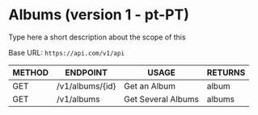 # Albums (version 1 - pt-PT)

Type here a short description about the scope of this

Base URL: `https://api.com/v1/api`

|METHOD|ENDPOINT|USAGE|RETURNS
|---|---|---|---|
|GET|/v1/albums/{id}|Get an Album|album|
|GET|/v1/albums|Get Several Albums|albums|
